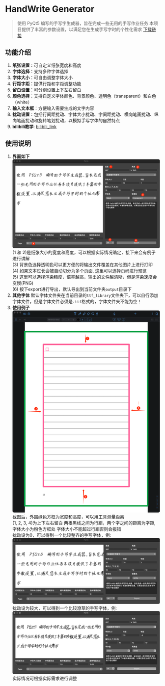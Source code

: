 # **HandWrite Generator**
> 使用 PyQt5 编写的手写字生成器，旨在完成一些无用的手写作业任务
>本项目提供了丰富的参数设置，以满足您在生成手写字时的个性化需求
>[下载链接](https://github.com/kivvi3412/HandWrite/releases)
> 
## **功能介绍**

1. **纸张设置**：可自定义纸张宽度和高度
2. **字体选择**：支持多种字体选择
3. **字体大小**：可自由调整字体大小
4. **行距字距**：提供行距和字距调整功能
5. **留白设置**：可分别设置上下左右留白
6. **颜色选择**：支持自定义字体颜色、背景颜色、透明色（transparent）和白色（white）
7. **输入文本框**：方便输入需要生成的文字内容
8. **扰动设置**：包括行间距扰动、字体大小扰动、字间距扰动、横向笔画扰动、纵向笔画扰动和旋转笔划扰动，以模拟手写字体的自然特点
9. **bilibili教学**: [bilibili_link](https://www.bilibili.com/video/BV1324y1P7pV/?share_source=copy_web&vd_source=8f4728ca528c4f3b362697c9193278ff)

## **使用说明**
1. **界面如下**
![main_window.png](docs%2Fmain_window.png)
   (1 和 2)是纸张大小的宽度和高度，可以根据实际情况确定，接下来会有例子进行讲解  
   (3) 背景色选择透明色可以更方便的将输出文件覆盖在其他图片上进行打印  
   (4) 如果文本过长会被自动切分为多个页面, 这里可以选择页码进行预览  
   (5) 这里可以选择渲染精度，倍率越高，输出的文件越清晰，但是渲染速度会变慢(PNG)  
   (6) 按下export进行导出，默认导出到当前文件夹`output`目录下
2. **其他字体**
   默认字体文件夹在当前目录的`ttf_library`文件夹下，可以自行添加字体文件，但是字体文件必须是`.ttf`格式的，字体文件夹不能为空！
3. **使用例子**
![example_page.png](docs%2Fexample_page.png)  
   截图后，外围绿色方框为宽度和高度，可以用工具测量距离  
   (1, 2, 3, 4)为上下左右留白
   两根黑线之间为行距，两个字之间的距离为字距, 字体大小为粉色方框处
   字体大小不能超过行距否则会报错  
   扰动设为0，可以得到一个比较整齐的手写字体，例:
![example_parm_0.png](docs%2Fexample_parm_0.png)
   扰动设为较大，可以得到一个比较潦草的手写字体，例:
![example_parm_1.png](docs%2Fexample_parm_1.png)  
实际情况可根据实际需求进行调整
    
   
